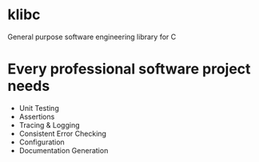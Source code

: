 # klibc
General purpose software engineering library for C

# Every professional software project needs

- Unit Testing
- Assertions
- Tracing & Logging
- Consistent Error Checking
- Configuration
- Documentation Generation


